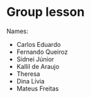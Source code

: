 Group lesson
===========

Names:
- Carlos Eduardo
- Fernando Queiroz
- Sidnei Júnior
- Kallil de Araujo
- Theresa
- Dina Lívia
- Mateus Freitas
